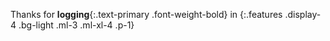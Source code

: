 Thanks for __logging__{:.text-primary .font-weight-bold} in
{:.features .display-4 .bg-light .ml-3 .ml-xl-4 .p-1}